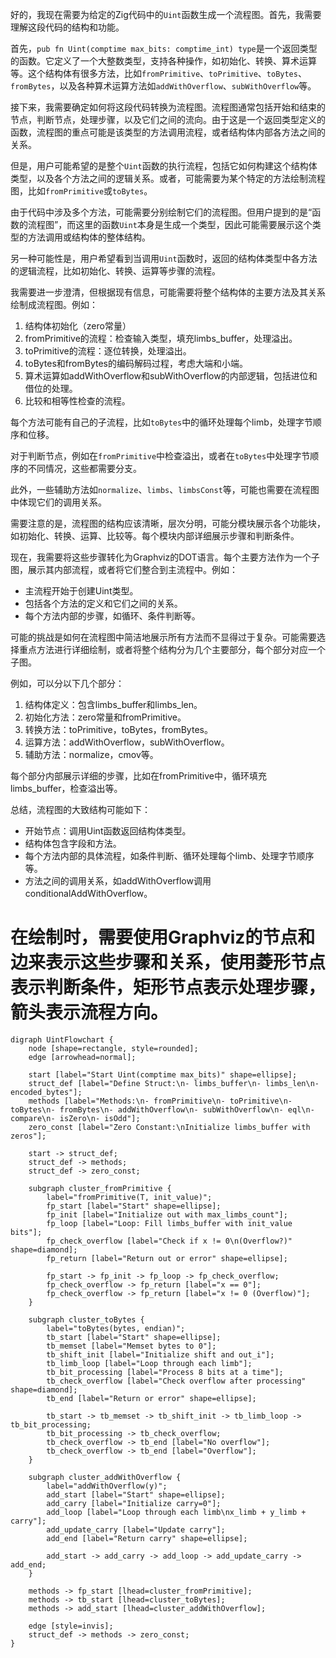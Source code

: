 好的，我现在需要为给定的Zig代码中的`Uint`函数生成一个流程图。首先，我需要理解这段代码的结构和功能。

首先，`pub fn Uint(comptime max_bits: comptime_int) type`是一个返回类型的函数。它定义了一个大整数类型，支持各种操作，如初始化、转换、算术运算等。这个结构体有很多方法，比如`fromPrimitive`、`toPrimitive`、`toBytes`、`fromBytes`，以及各种算术运算方法如`addWithOverflow`、`subWithOverflow`等。

接下来，我需要确定如何将这段代码转换为流程图。流程图通常包括开始和结束的节点，判断节点，处理步骤，以及它们之间的流向。由于这是一个返回类型定义的函数，流程图的重点可能是该类型的方法调用流程，或者结构体内部各方法之间的关系。

但是，用户可能希望的是整个`Uint`函数的执行流程，包括它如何构建这个结构体类型，以及各个方法之间的逻辑关系。或者，可能需要为某个特定的方法绘制流程图，比如`fromPrimitive`或`toBytes`。

由于代码中涉及多个方法，可能需要分别绘制它们的流程图。但用户提到的是“函数的流程图”，而这里的函数`Uint`本身是生成一个类型，因此可能需要展示这个类型的方法调用或结构体的整体结构。

另一种可能性是，用户希望看到当调用`Uint`函数时，返回的结构体类型中各方法的逻辑流程，比如初始化、转换、运算等步骤的流程。

我需要进一步澄清，但根据现有信息，可能需要将整个结构体的主要方法及其关系绘制成流程图。例如：

1. 结构体初始化（zero常量）
2. fromPrimitive的流程：检查输入类型，填充limbs_buffer，处理溢出。
3. toPrimitive的流程：逐位转换，处理溢出。
4. toBytes和fromBytes的编码解码过程，考虑大端和小端。
5. 算术运算如addWithOverflow和subWithOverflow的内部逻辑，包括进位和借位的处理。
6. 比较和相等性检查的流程。

每个方法可能有自己的子流程，比如`toBytes`中的循环处理每个limb，处理字节顺序和位移。

对于判断节点，例如在`fromPrimitive`中检查溢出，或者在`toBytes`中处理字节顺序的不同情况，这些都需要分支。

此外，一些辅助方法如`normalize`、`limbs`、`limbsConst`等，可能也需要在流程图中体现它们的调用关系。

需要注意的是，流程图的结构应该清晰，层次分明，可能分模块展示各个功能块，如初始化、转换、运算、比较等。每个模块内部详细展示步骤和判断条件。

现在，我需要将这些步骤转化为Graphviz的DOT语言。每个主要方法作为一个子图，展示其内部流程，或者将它们整合到主流程中。例如：

- 主流程开始于创建Uint类型。
- 包括各个方法的定义和它们之间的关系。
- 每个方法内部的步骤，如循环、条件判断等。

可能的挑战是如何在流程图中简洁地展示所有方法而不显得过于复杂。可能需要选择重点方法进行详细绘制，或者将整个结构分为几个主要部分，每个部分对应一个子图。

例如，可以分以下几个部分：

1. 结构体定义：包含limbs_buffer和limbs_len。
2. 初始化方法：zero常量和fromPrimitive。
3. 转换方法：toPrimitive，toBytes，fromBytes。
4. 运算方法：addWithOverflow，subWithOverflow。
5. 辅助方法：normalize，cmov等。

每个部分内部展示详细的步骤，比如在fromPrimitive中，循环填充limbs_buffer，检查溢出等。

总结，流程图的大致结构可能如下：

- 开始节点：调用Uint函数返回结构体类型。
- 结构体包含字段和方法。
- 每个方法内部的具体流程，如条件判断、循环处理每个limb、处理字节顺序等。
- 方法之间的调用关系，如addWithOverflow调用conditionalAddWithOverflow。

在绘制时，需要使用Graphviz的节点和边来表示这些步骤和关系，使用菱形节点表示判断条件，矩形节点表示处理步骤，箭头表示流程方向。
================================================
```graphviz
digraph UintFlowchart {
    node [shape=rectangle, style=rounded];
    edge [arrowhead=normal];

    start [label="Start Uint(comptime max_bits)" shape=ellipse];
    struct_def [label="Define Struct:\n- limbs_buffer\n- limbs_len\n- encoded_bytes"];
    methods [label="Methods:\n- fromPrimitive\n- toPrimitive\n- toBytes\n- fromBytes\n- addWithOverflow\n- subWithOverflow\n- eql\n- compare\n- isZero\n- isOdd"];
    zero_const [label="Zero Constant:\nInitialize limbs_buffer with zeros"];

    start -> struct_def;
    struct_def -> methods;
    struct_def -> zero_const;

    subgraph cluster_fromPrimitive {
        label="fromPrimitive(T, init_value)";
        fp_start [label="Start" shape=ellipse];
        fp_init [label="Initialize out with max_limbs_count"];
        fp_loop [label="Loop: Fill limbs_buffer with init_value bits"];
        fp_check_overflow [label="Check if x != 0\n(Overflow?)" shape=diamond];
        fp_return [label="Return out or error" shape=ellipse];

        fp_start -> fp_init -> fp_loop -> fp_check_overflow;
        fp_check_overflow -> fp_return [label="x == 0"];
        fp_check_overflow -> fp_return [label="x != 0 (Overflow)"];
    }

    subgraph cluster_toBytes {
        label="toBytes(bytes, endian)";
        tb_start [label="Start" shape=ellipse];
        tb_memset [label="Memset bytes to 0"];
        tb_shift_init [label="Initialize shift and out_i"];
        tb_limb_loop [label="Loop through each limb"];
        tb_bit_processing [label="Process 8 bits at a time"];
        tb_check_overflow [label="Check overflow after processing" shape=diamond];
        tb_end [label="Return or error" shape=ellipse];

        tb_start -> tb_memset -> tb_shift_init -> tb_limb_loop -> tb_bit_processing;
        tb_bit_processing -> tb_check_overflow;
        tb_check_overflow -> tb_end [label="No overflow"];
        tb_check_overflow -> tb_end [label="Overflow"];
    }

    subgraph cluster_addWithOverflow {
        label="addWithOverflow(y)";
        add_start [label="Start" shape=ellipse];
        add_carry [label="Initialize carry=0"];
        add_loop [label="Loop through each limb\nx_limb + y_limb + carry"];
        add_update_carry [label="Update carry"];
        add_end [label="Return carry" shape=ellipse];

        add_start -> add_carry -> add_loop -> add_update_carry -> add_end;
    }

    methods -> fp_start [lhead=cluster_fromPrimitive];
    methods -> tb_start [lhead=cluster_toBytes];
    methods -> add_start [lhead=cluster_addWithOverflow];

    edge [style=invis];
    struct_def -> methods -> zero_const;
}
```